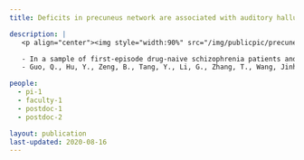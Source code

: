 ```yaml
---
title: Deficits in precuneus network are associated with auditory hallucinations in Schizophrenia

description: |
   <p align="center"><img style="width:90%" src="/img/publicpic/precunet_associ_auditory_hall.png"></p>

   - In a sample of first-episode drug-naive schizophrenia patients and matched healthy controls, we found that the functional connectivity within the precuneus network (PCN) distinguishes the schizophrenia patients with auditory hallucinations from those without auditory hallucinations and the healthy controls. In contrast, we did not detect a significant inter-group difference in the functional connectivity of the default mode network (DMN). These findings support different roles of PCN and DMN in functional connectivity deficits in schizophrenia.
   - Guo, Q., Hu, Y., Zeng, B., Tang, Y., Li, G., Zhang, T., Wang, Jinhong, Northoff, G., Li, C., Goff, D., Wang, Jijun, Yang, Z., 2020. Parietal memory network and default mode network in first-episode drug-naïve schizophrenia: Associations with auditory hallucination. Hum. Brain Mapp. [full text](https://doi.org/10.1002/hbm.24923)

people:
  - pi-1
  - faculty-1
  - postdoc-1
  - postdoc-2

layout: publication
last-updated: 2020-08-16
---
```

